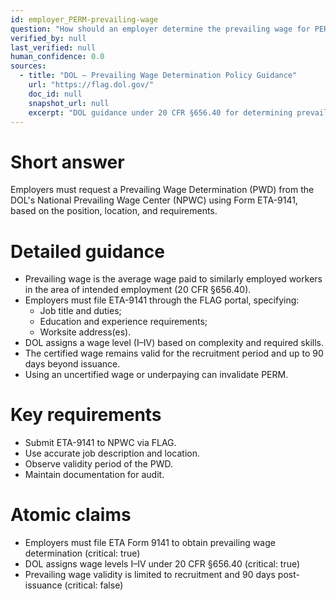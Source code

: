 ```yaml
---
id: employer_PERM-prevailing-wage
question: "How should an employer determine the prevailing wage for PERM?"
verified_by: null
last_verified: null
human_confidence: 0.0
sources:
  - title: "DOL – Prevailing Wage Determination Policy Guidance"
    url: "https://flag.dol.gov/"
    doc_id: null
    snapshot_url: null
    excerpt: "DOL guidance under 20 CFR §656.40 for determining prevailing wages."
---
```


# Short answer
Employers must request a Prevailing Wage Determination (PWD) from the DOL's National Prevailing Wage Center (NPWC) using Form ETA-9141, based on the position, location, and requirements.

# Detailed guidance
- Prevailing wage is the average wage paid to similarly employed workers in the area of intended employment (20 CFR §656.40).
- Employers must file ETA-9141 through the FLAG portal, specifying:
  - Job title and duties;
  - Education and experience requirements;
  - Worksite address(es).
- DOL assigns a wage level (I–IV) based on complexity and required skills.
- The certified wage remains valid for the recruitment period and up to 90 days beyond issuance.
- Using an uncertified wage or underpaying can invalidate PERM.

# Key requirements
- Submit ETA-9141 to NPWC via FLAG.  
- Use accurate job description and location.  
- Observe validity period of the PWD.  
- Maintain documentation for audit.

# Atomic claims
- Employers must file ETA Form 9141 to obtain prevailing wage determination (critical: true)
- DOL assigns wage levels I–IV under 20 CFR §656.40 (critical: true)
- Prevailing wage validity is limited to recruitment and 90 days post-issuance (critical: false)

